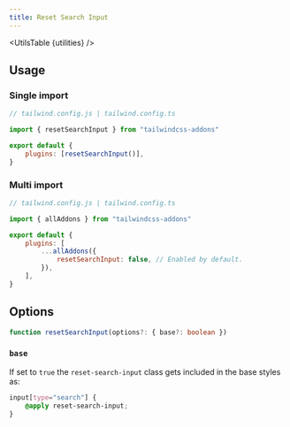 ```yaml
---
title: Reset Search Input
---
```


<script>
	import UtilsTable from '$lib/UtilsTable.svelte'
	import { getUtilities } from "$lib/utils/tailwind.js"
    import { resetSearchInput } from "tailwindcss-addons"
    const utilities = getUtilities(resetSearchInput().handler);
</script>

<UtilsTable {utilities} />

## Usage

### Single import

```js
// tailwind.config.js | tailwind.config.ts

import { resetSearchInput } from "tailwindcss-addons"

export default {
    plugins: [resetSearchInput()],
}
```

### Multi import

```js
// tailwind.config.js | tailwind.config.ts

import { allAddons } from "tailwindcss-addons"

export default {
    plugins: [
        ...allAddons({
            resetSearchInput: false, // Enabled by default.
        }),
    ],
}
```

## Options

```ts
function resetSearchInput(options?: { base?: boolean })
```

### `base`

If set to `true` the `reset-search-input` class gets included in the base styles as:

```css
input[type="search"] {
    @apply reset-search-input;
}
```
